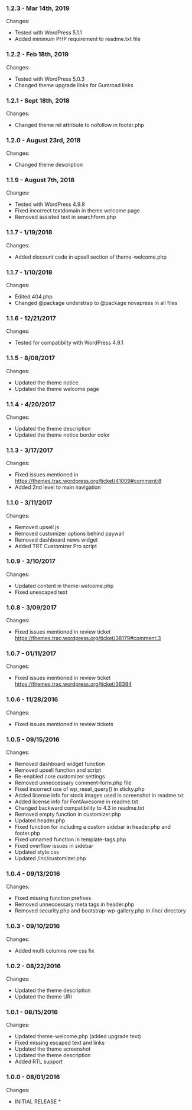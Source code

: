 ### 1.2.3 - Mar 14th, 2019

Changes:

- Tested with WordPress 5.1.1
- Added minimum PHP requirement to readme.txt file


### 1.2.2 - Feb 18th, 2019

Changes:

- Tested with WordPress 5.0.3
- Changed theme upgrade links for Gumroad links


### 1.2.1 - Sept 18th, 2018

Changes:

- Changed theme rel attribute to nofollow in footer.php


### 1.2.0 - August 23rd, 2018

Changes:

- Changed theme description


### 1.1.9 - August 7th, 2018

Changes:

- Tested with WordPress 4.9.8
- Fixed incorrect textdomain in theme welcome page
- Removed assisted text in searchform.php


### 1.1.7 - 1/19/2018

Changes:

- Added discount code in upsell section of theme-welcome.php


### 1.1.7 - 1/10/2018

Changes:

- Edited 404.php
- Changed @package understrap to @package novapress in all files


### 1.1.6 - 12/21/2017

Changes:

- Tested for compatibilty with WordPress 4.9.1


### 1.1.5 - 8/08/2017

Changes:

- Updated the theme notice
- Updated the theme welcome page


### 1.1.4 - 4/20/2017

Changes:

- Updated the theme description
- Updated the theme notice border color


### 1.1.3 - 3/17/2017

Changes:

- Fixed issues mentioned in https://themes.trac.wordpress.org/ticket/41009#comment:8
- Added 2nd level to main navigation


### 1.1.0 - 3/11/2017

Changes:

- Removed upsell.js
- Removed customizer options behind paywall
- Removed dashboard news widget
- Added TRT Customizer Pro script


### 1.0.9 - 3/10/2017

Changes:

- Updated content in theme-welcome.php
- Fixed unescaped text


### 1.0.8 - 3/09/2017

Changes:

- Fixed issues mentioned in review ticket https://themes.trac.wordpress.org/ticket/38179#comment:3


### 1.0.7 - 01/11/2017

Changes:

- Fixed issues mentioned in review ticket https://themes.trac.wordpress.org/ticket/36384


### 1.0.6 - 11/28/2016

Changes:

- Fixed issues mentioned in review tickets


### 1.0.5 - 09/15/2016

Changes:

- Removed dashboard widget function
- Removed upsell function and script
- Re-enabled core customizer settings
- Removed unneccessary comment-form.php file
- Fixed incorrect use of wp_reset_query() in sticky.php
- Added license info for stock images used in screenshot in readme.txt
- Added license info for FontAwesome in readme.txt
- Changed backward compatibility to 4.3 in readme.txt
- Removed empty function in customizer.php
- Updated header.php
- Fixed function for including a custom sidebar in header.php and footer.php
- Fixed unnamed function in template-tags.php
- Fixed overflow issues in sidebar
- Updated style.css
- Updated /inc/customizer.php


### 1.0.4 - 09/13/2016

Changes:

- Fixed missing function prefixes
- Removed unneccessary meta tags in header.php
- Removed security.php and bootstrap-wp-gallery.php in /inc/ directory


### 1.0.3 - 09/10/2016

Changes:

- Added multi columns row css fix


### 1.0.2 - 08/22/2016

Changes:

- Updated the theme description
- Updated the theme URI


### 1.0.1 - 08/15/2016

Changes:

- Updated theme-welcome.php (added upgrade text)
- Fixed missing escaped text and links
- Updated the theme screenshot
- Updated the theme description
- Added RTL support


### 1.0.0 - 08/01/2016

Changes:

* INITIAL RELEASE *